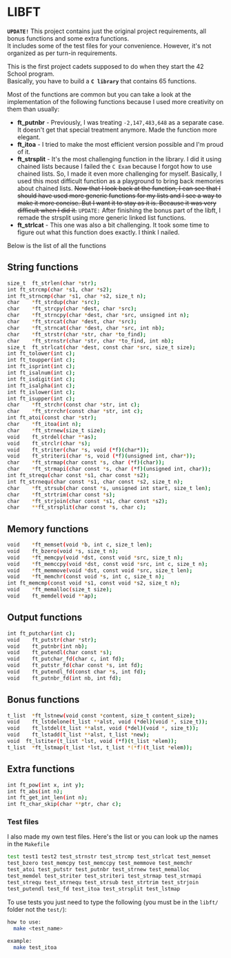 # LIBFT

**`UPDATE!`** This project contains just the original project requirements, all bonus functions and some extra functions.<br/>
It includes some of the test files for your convenience. However, it's not organized as per turn-in requirements.

This is the first project cadets supposed to do when they start the 42 School program.<br/>
Basically, you have to build a **`C library`** that contains 65 functions.

Most of the functions are common but you can take a look at the implementation of the following functions because I used more creativity on them than usually: 
* **ft_putnbr** - Previously, I was treating `-2,147,483,648` as a separate case. It doesn't get that special treatment anymore. Made the function more elegant. 
* **ft_itoa** - I tried to make the most efficient version possible and I'm proud of it.
* **ft_strsplit** - It's the most challenging function in the library. I did it using chained lists because I failed the `C Exam` because I forgot how to use chained lists. So, I made it even more challenging for myself. Basically, I used this most difficult function as a playground to bring back memories about chained lists. ~~Now that I look back at the function, I can see that I should have used more generic functions for my lists and I see a way to make it more concise. But I want it to stay as it is. Because it was very difficult when I did it.~~ `UPDATE:` After finishing the bonus part of the libft, I remade the strsplit using more generic linked list functions.
* **ft_strlcat** - This one was also a bit challenging. It took some time to figure out what this function does exactly. I think I nailed.

Below is the list of all the functions

## String functions

```bash
size_t	ft_strlen(char *str);
int	ft_strcmp(char *s1, char *s2);
int	ft_strncmp(char *s1, char *s2, size_t n);
char	*ft_strdup(char *src);
char	*ft_strcpy(char *dest, char *src);
char	*ft_strncpy(char *dest, char *src, unsigned int n);
char	*ft_strcat(char *dest, char *src);
char	*ft_strncat(char *dest, char *src, int nb);
char	*ft_strstr(char *str, char *to_find);
char	*ft_strnstr(char *str, char *to_find, int nb);
size_t	ft_strlcat(char *dest, const char *src, size_t size);
int	ft_tolower(int c);
int	ft_toupper(int c);
int	ft_isprint(int c);
int	ft_isalnum(int c);
int	ft_isdigit(int c);
int	ft_isalpha(int c);
int	ft_islower(int c);
int	ft_isupper(int c);
char	*ft_strchr(const char *str, int c);
char	*ft_strrchr(const char *str, int c);
int	ft_atoi(const char *str);
char	*ft_itoa(int n);
char	*ft_strnew(size_t size);
void	ft_strdel(char **as);
void	ft_strclr(char *s);
void	ft_striter(char *s, void (*f)(char*));
void	ft_striteri(char *s, void (*f)(unsigned int, char*));
char	*ft_strmap(char const *s, char (*f)(char));
char	*ft_strmapi(char const *s, char (*f)(unsigned int, char));
int	ft_strequ(char const *s1, char const *s2);
int	ft_strnequ(char const *s1, char const *s2, size_t n);
char	*ft_strsub(char const *s, unsigned int start, size_t len);
char	*ft_strtrim(char const *s);
char	*ft_strjoin(char const *s1, char const *s2);
char	**ft_strsplit(char const *s, char c);
```

## Memory functions

```bash
void	*ft_memset(void *b, int c, size_t len);
void	ft_bzero(void *s, size_t n);
void	*ft_memcpy(void *dst, const void *src, size_t n);
void	*ft_memccpy(void *dst, const void *src, int c, size_t n);
void	*ft_memmove(void *dst, const void *src, size_t len);
void	*ft_memchr(const void *s, int c, size_t n);
int	ft_memcmp(const void *s1, const void *s2, size_t n);
void	*ft_memalloc(size_t size);
void	ft_memdel(void **ap);
```
## Output functions

```bash
int	ft_putchar(int c);
void	ft_putstr(char *str);
void	ft_putnbr(int nb);
void	ft_putendl(char const *s);
void	ft_putchar_fd(char c, int fd);
void	ft_putstr_fd(char const *s, int fd);
void	ft_putendl_fd(const char *s, int fd);
void	ft_putnbr_fd(int nb, int fd);
```

## Bonus functions

```bash
t_list	*ft_lstnew(void const *content, size_t content_size);
void	ft_lstdelone(t_list **alst, void (*del)(void *, size_t));
void	ft_lstdel(t_list **alst, void (*del)(void *, size_t));
void	ft_lstadd(t_list **alst, t_list *new);
void  ft_lstiter(t_list *lst, void (*f)(t_list *elem));
t_list	*ft_lstmap(t_list *lst, t_list *(*f)(t_list *elem));
```
## Extra functions

```bash
int	ft_pow(int x, int y);
int	ft_abs(int n);
int	ft_get_int_len(int n);
int	ft_char_skip(char **ptr, char c);
```

### Test files ###

I also made my own test files. Here's the list or you can look up the names in the `Makefile`

```bash
test test1 test2 test_strnstr test_strcmp test_strlcat test_memset
test_bzero test_memcpy test_memccpy test_memmove test_memchr
test_atoi test_putstr test_putnbr test_strnew test_memalloc
test_memdel test_striter test_striteri test_strmap test_strmapi
test_strequ test_strnequ test_strsub test_strtrim test_strjoin
test_putendl test_fd test_itoa test_strsplit test_lstmap
```
To use tests you just need to type the following (you must be in the `libft/` folder not the `test/`):

```bash
how to use:
  make <test_name>
  
example:
  make test_itoa
```
